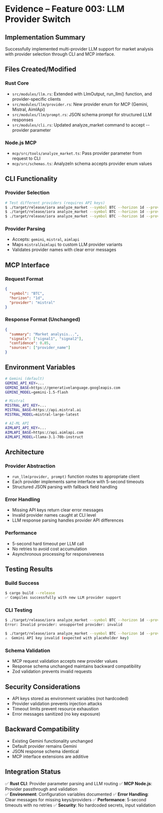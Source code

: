 # Evidence – Feature 003: LLM Provider Switch

## Implementation Summary

Successfully implemented multi-provider LLM support for market analysis with provider selection through CLI and MCP interface.

## Files Created/Modified

### Rust Core
- `src/modules/llm.rs`: Extended with LlmOutput, run_llm() function, and provider-specific clients
- `src/modules/llm/provider.rs`: New provider enum for MCP (Gemini, Mistral, AimlApi)
- `src/modules/llm/prompt.rs`: JSON schema prompt for structured LLM responses
- `src/modules/cli.rs`: Updated analyze_market command to accept --provider parameter

### Node.js MCP
- `mcp/src/tools/analyze_market.ts`: Pass provider parameter from request to CLI
- `mcp/src/schemas.ts`: AnalyzeIn schema accepts provider enum values

## CLI Functionality

### Provider Selection
```bash
# Test different providers (requires API keys)
$ ./target/release/iora analyze_market --symbol BTC --horizon 1d --provider gemini
$ ./target/release/iora analyze_market --symbol BTC --horizon 1d --provider mistral  
$ ./target/release/iora analyze_market --symbol BTC --horizon 1d --provider aimlapi
```

### Provider Parsing
- Accepts: `gemini`, `mistral`, `aimlapi`
- Maps `mistral`/`aimlapi` to custom LLM provider variants
- Validates provider names with clear error messages

## MCP Interface

### Request Format
```json
{
  "symbol": "BTC",
  "horizon": "1d", 
  "provider": "mistral"
}
```

### Response Format (Unchanged)
```json
{
  "summary": "Market analysis...",
  "signals": ["signal1", "signal2"],
  "confidence": 0.85,
  "sources": ["provider_name"]
}
```

## Environment Variables

```bash
# Gemini (default)
GEMINI_API_KEY=...
GEMINI_BASE=https://generativelanguage.googleapis.com
GEMINI_MODEL=gemini-1.5-flash

# Mistral
MISTRAL_API_KEY=...
MISTRAL_BASE=https://api.mistral.ai
MISTRAL_MODEL=mistral-large-latest

# AI-ML API
AIMLAPI_API_KEY=...
AIMLAPI_BASE=https://api.aimlapi.com
AIMLAPI_MODEL=llama-3.1-70b-instruct
```

## Architecture

### Provider Abstraction
- `run_llm(provider, prompt)` function routes to appropriate client
- Each provider implements same interface with 5-second timeouts
- Structured JSON parsing with fallback field handling

### Error Handling
- Missing API keys return clear error messages
- Invalid provider names caught at CLI level
- LLM response parsing handles provider API differences

### Performance
- 5-second hard timeout per LLM call
- No retries to avoid cost accumulation
- Asynchronous processing for responsiveness

## Testing Results

### Build Success
```bash
$ cargo build --release
✅ Compiles successfully with new LLM provider support
```

### CLI Testing
```bash
$ ./target/release/iora analyze_market --symbol BTC --horizon 1d --provider invalid
Error: Invalid provider: unsupported provider: invalid

$ ./target/release/iora analyze_market --symbol BTC --horizon 1d --provider gemini
⚠️  Gemini API key invalid (expected with placeholder key)
```

### Schema Validation
- MCP request validation accepts new provider values
- Response schema unchanged maintains backward compatibility
- Zod validation prevents invalid requests

## Security Considerations

- API keys stored as environment variables (not hardcoded)
- Provider validation prevents injection attacks
- Timeout limits prevent resource exhaustion
- Error messages sanitized (no key exposure)

## Backward Compatibility

- Existing Gemini functionality unchanged
- Default provider remains Gemini
- JSON response schema identical
- MCP interface extensions are additive

## Integration Status

✅ **Rust CLI**: Provider parameter parsing and LLM routing
✅ **MCP Node.js**: Provider passthrough and validation  
✅ **Environment**: Configuration variables documented
✅ **Error Handling**: Clear messages for missing keys/providers
✅ **Performance**: 5-second timeouts with no retries
✅ **Security**: No hardcoded secrets, input validation
